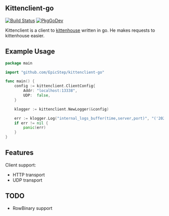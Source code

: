 ## Kittenclient-go

[![Build Status](https://travis-ci.com/EpicStep/kittenclient-go.svg?branch=master)](https://travis-ci.com/github/EpicStep/kittenclient-go)
[![PkgGoDev](https://pkg.go.dev/badge/github.com/EpicStep/kittenclient-go)](https://pkg.go.dev/github.com/EpicStep/kittenclient-go)

Kittenclient is a client to [kittenhouse](https://github.com/VKCOM/kittenhouse) written in go. He makes requests to kittenhouse easier. 

## Example Usage
```go
package main

import "github.com/EpicStep/kittenclient-go"

func main() {
	config := kittenclient.ClientConfig{
		Addr: "localhost:13338",
		UDP:  false,
	}

	klogger := kittenclient.NewLogger(&config)

	err := klogger.Log("internal_logs_buffer(time,server,port)", "('2020-11-20 14:40:00','%s', 8080)", "myfavoriteserver")
	if err != nil {
		panic(err)
	}
}
```

## Features
Client support:
* HTTP transport
* UDP transport

## TODO
* RowBinary support


